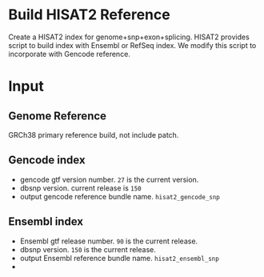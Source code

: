 # Build HISAT2 Reference
Create a HISAT2 index for genome+snp+exon+splicing. HISAT2 provides script to build index with Ensembl or RefSeq index. We modify this script to incorporate with Gencode reference. 

# Input
## Genome Reference 
GRCh38 primary reference build, not include patch. 
## Gencode index
- gencode gtf version number. `27` is the current version.
- dbsnp version. current release is `150`
- output gencode reference bundle name. `hisat2_gencode_snp` 

## Ensembl index
- Ensembl gtf release number. `90` is the current release.
- dbsnp version. `150` is the current release.
- output Ensembl reference bundle name. `hisat2_ensembl_snp`
- 
